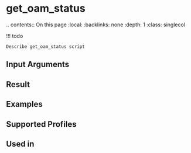 

# get_oam_status

.. contents:: On this page
    :local:
    :backlinks: none
    :depth: 1
    :class: singlecol

<!-- prettier-ignore -->
!!! todo

    Describe get_oam_status script

Input Arguments
---------------

Result
------

Examples
--------

Supported Profiles
------------------

Used in
-------
